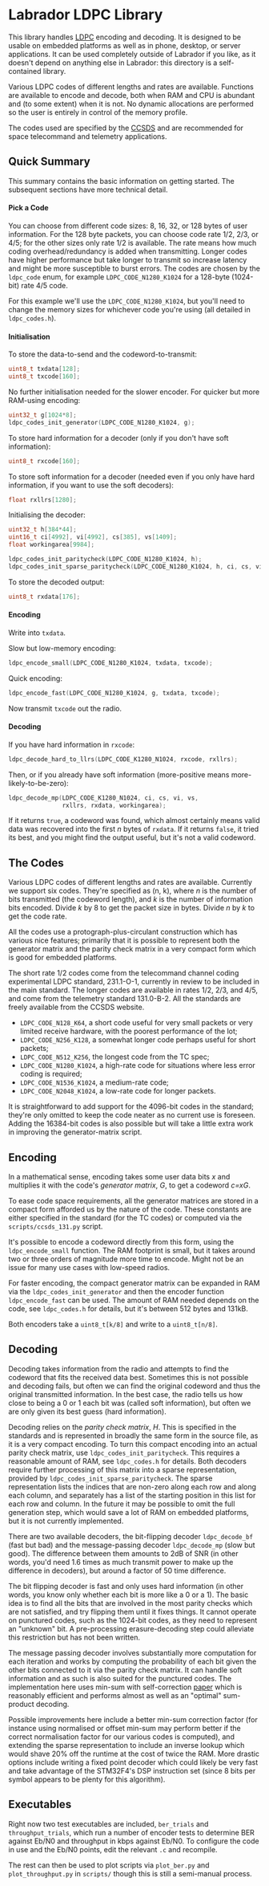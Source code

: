 # Labrador LDPC Library

This library handles [LDPC][1] encoding and decoding. It is designed to be 
usable on embedded platforms as well as in phone, desktop, or server 
applications. It can be used completely outside of Labrador if you like, as it 
doesn't depend on anything else in Labrador: this directory is a self-contained 
library.

Various LDPC codes of different lengths and rates are available. Functions are 
available to encode and decode, both when RAM and CPU is abundant and (to some 
extent) when it is not. No dynamic allocations are performed so the user is 
entirely in control of the memory profile.

The codes used are specified by the [CCSDS][2] and are recommended for space 
telecommand and telemetry applications.

[1]: https://en.wikipedia.org/wiki/Low-density_parity-check_code
[2]: https://public.ccsds.org/

## Quick Summary

This summary contains the basic information on getting started. The subsequent 
sections have more technical detail.

#### Pick a Code

You can choose from different code sizes: 8, 16, 32, or 128 bytes of user 
information. For the 128 byte packets, you can choose code rate 1/2, 2/3, or 
4/5; for the other sizes only rate 1/2 is available. The rate means how much 
coding overhead/redundancy is added when transmitting. Longer codes have higher 
performance but take longer to transmit so increase latency and might be more 
susceptible to burst errors. The codes are chosen by the `ldpc_code` enum, for 
example `LDPC_CODE_N1280_K1024` for a 128-byte (1024-bit) rate 4/5 code.

For this example we'll use the `LDPC_CODE_N1280_K1024`, but you'll need to 
change the memory sizes for whichever code you're using (all detailed in 
`ldpc_codes.h`).

#### Initialisation

To store the data-to-send and the codeword-to-transmit:
```c
uint8_t txdata[128];
uint8_t txcode[160];
```

No further initialisation needed for the slower encoder. For quicker but more 
RAM-using encoding:
```c
uint32_t g[1024*8];
ldpc_codes_init_generator(LDPC_CODE_N1280_K1024, g);
```

To store hard information for a decoder (only if you don't have soft 
information):
```c
uint8_t rxcode[160];
```

To store soft information for a decoder (needed even if you only have hard 
information, if you want to use the soft decoders):
```c
float rxllrs[1280];
```

Initialising the decoder:
```c
uint32_t h[384*44];
uint16_t ci[4992], vi[4992], cs[385], vs[1409];
float workingarea[9984];

ldpc_codes_init_paritycheck(LDPC_CODE_N1280_K1024, h);
ldpc_codes_init_sparse_paritycheck(LDPC_CODE_N1280_K1024, h, ci, cs, vi, vs);
```

To store the decoded output:
```c
uint8_t rxdata[176];
```

#### Encoding

Write into `txdata`.

Slow but low-memory encoding:
```c
ldpc_encode_small(LDPC_CODE_N1280_K1024, txdata, txcode);
```

Quick encoding:
```c
ldpc_encode_fast(LDPC_CODE_N1280_K1024, g, txdata, txcode);
```

Now transmit `txcode` out the radio.

#### Decoding

If you have hard information in `rxcode`:
```c
ldpc_decode_hard_to_llrs(LDPC_CODE_K1280_N1024, rxcode, rxllrs);
```

Then, or if you already have soft information (more-positive means 
more-likely-to-be-zero):
```c
ldpc_decode_mp(LDPC_CODE_K1280_N1024, ci, cs, vi, vs,
               rxllrs, rxdata, workingarea);
```

If it returns `true`, a codeword was found, which almost certainly means valid 
data was recovered into the first *n* bytes of `rxdata`. If it returns `false`, 
it tried its best, and you might find the output useful, but it's not a valid 
codeword.


## The Codes

Various LDPC codes of different lengths and rates are available. Currently we 
support six codes. They're specified as (n, k), where *n* is the number of bits 
transmitted (the codeword length), and *k* is the number of information bits 
encoded. Divide *k* by 8 to get the packet size in bytes. Divide *n* by *k* to 
get the code rate.

All the codes use a protograph-plus-circulant construction which has various 
nice features; primarily that it is possible to represent both the generator 
matrix and the parity check matrix in a very compact form which is good for 
embedded platforms.

The short rate 1/2 codes come from the telecommand channel coding experimental 
LDPC standard, 231.1-O-1, currently in review to be included in the main 
standard. The longer codes are available in rates 1/2, 2/3, and 4/5, and come 
from the telemetry standard 131.0-B-2. All the standards are freely available 
from the CCSDS website.

* `LDPC_CODE_N128_K64`, a short code useful for very small packets or very 
  limited receive hardware, with the poorest performance of the lot;
* `LDPC_CODE_N256_K128`, a somewhat longer code perhaps useful for short 
  packets;
* `LDPC_CODE_N512_K256`, the longest code from the TC spec;
* `LDPC_CODE_N1280_K1024`, a high-rate code for situations where less error 
  coding is required;
* `LDPC_CODE_N1536_K1024`, a medium-rate code;
* `LDPC_CODE_N2048_K1024`, a low-rate code for longer packets.

It is straightforward to add support for the 4096-bit codes in the standard; 
they're only omitted to keep the code neater as no current use is foreseen. 
Adding the 16384-bit codes is also possible but will take a little extra work 
in improving the generator-matrix script.

## Encoding

In a mathematical sense, encoding takes some user data bits *x* and multiplies 
it with the code's *generator matrix*, *G*, to get a codeword *c=xG*.

To ease code space requirements, all the generator matrices are stored in a 
compact form afforded us by the nature of the code. These constants are either 
specified in the standard (for the TC codes) or computed via the 
`scripts/ccsds_131.py` script.

It's possible to encode a codeword directly from this form, using the 
`ldpc_encode_small` function. The RAM footprint is small, but it takes around 
two or three orders of magnitude more time to encode. Might not be an issue for 
many use cases with low-speed radios.

For faster encoding, the compact generator matrix can be expanded in RAM via 
the `ldpc_codes_init_generator` and then the encoder function 
`ldpc_encode_fast` can be used. The amount of RAM needed depends on the code, 
see `ldpc_codes.h` for details, but it's between 512 bytes and 131kB.

Both encoders take a `uint8_t[k/8]` and write to a `uint8_t[n/8]`.

## Decoding

Decoding takes information from the radio and attempts to find the codeword 
that fits the received data best. Sometimes this is not possible and decoding 
fails, but often we can find the original codeword and thus the original 
transmitted information. In the best case, the radio tells us how close to 
being a 0 or 1 each bit was (called soft information), but often we are only 
given its best guess (hard information).

Decoding relies on the *parity check matrix*, *H*. This is specified in the 
standards and is represented in broadly the same form in the source file, as it 
is a very compact encoding. To turn this compact encoding into an actual parity 
check matrix, use `ldpc_codes_init_paritycheck`. This requires a reasonable 
amount of RAM, see `ldpc_codes.h` for details. Both decoders require further 
processing of this matrix into a sparse representation, provided by 
`ldpc_codes_init_sparse_paritycheck`. The sparse representation lists the 
indices that are non-zero along each row and along each column, and separately 
has a list of the starting position in this list for each row and column. In 
the future it may be possible to omit the full generation step, which would 
save a lot of RAM on embedded platforms, but it is not currently implemented.

There are two available decoders, the bit-flipping decoder `ldpc_decode_bf` 
(fast but bad) and the message-passing decoder `ldpc_decode_mp` (slow but 
good). The difference between them amounts to 2dB of SNR (in other words, you'd 
need 1.6 times as much transmit power to make up the difference in decoders), 
but around a factor of 50 time difference.

The bit flipping decoder is fast and only uses hard information (in other 
words, you know only whether each bit is more like a 0 or a 1). The basic idea 
is to find all the bits that are involved in the most parity checks which are 
not satisfied, and try flipping them until it fixes things. It cannot operate 
on punctured codes, such as the 1024-bit codes, as they need to represent an 
"unknown" bit. A pre-processing erasure-decoding step could alleviate this 
restriction but has not been written.

The message passing decoder involves substantially more computation for each 
iteration and works by computing the probability of each bit given the other 
bits connected to it via the parity check matrix. It can handle soft 
information and as such is also suited for the punctured codes. The 
implementation here uses min-sum with self-correction [paper][3] which is 
reasonably efficient and performs almost as well as an "optimal" sum-product 
decoding.

[3]: https://arxiv.org/pdf/0803.1090.pdf

Possible improvements here include a better min-sum correction factor (for 
instance using normalised or offset min-sum may perform better if the correct 
normalisation factor for our various codes is computed), and extending the 
sparse representation to include an inverse lookup which would shave 20% off 
the runtime at the cost of twice the RAM. More drastic options include writing 
a fixed point decoder which could likely be very fast and take advantage of the 
STM32F4's DSP instruction set (since 8 bits per symbol appears to be plenty for 
this algorithm).


## Executables

Right now two test executables are included, `ber_trials` and 
`throughput_trials`, which run a number of encoder tests to determine BER 
against Eb/N0 and throughput in kbps against Eb/N0. To configure the code in 
use and the Eb/N0 points, edit the relevant `.c` and recompile.

The rest can then be used to plot scripts via `plot_ber.py` and 
`plot_throughput.py` in `scripts/` though this is still a semi-manual process.
